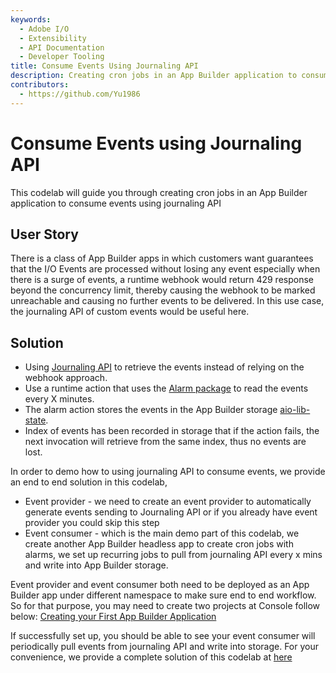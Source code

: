 ```yaml
---
keywords:
  - Adobe I/O
  - Extensibility
  - API Documentation
  - Developer Tooling
title: Consume Events Using Journaling API
description: Creating cron jobs in an App Builder application to consume events using Journaling API.
contributors:
  - https://github.com/Yu1986
---
```


# Consume Events using Journaling API

This codelab will guide you through creating cron jobs in an App Builder application to consume events using journaling API

## User Story
There is a class of App Builder apps in which customers want guarantees that the I/O Events are processed without losing any event especially 
when there is a surge of events, a runtime webhook would return 429 response beyond the concurrency limit, thereby causing the webhook to be 
marked unreachable and causing no further events to be delivered. In this use case, the journaling API of custom events would be useful here. 

## Solution
- Using [Journaling API](/apis/experienceplatform/events/docs.html#!adobedocs/adobeio-events/master/api/journaling_api.md) to retrieve the events instead of relying on the webhook approach.
- Use a runtime action that uses the [Alarm package](../cron-jobs/index.md) to read the events every X minutes.
- The alarm action stores the events in the App Builder storage [aio-lib-state](https://github.com/adobe/aio-lib-state).
- Index of events has been recorded in storage that if the action fails, the next invocation will retrieve from the same index, thus no events are lost.

In order to demo how to using journaling API to consume events, we provide an end to end solution in this codelab, 
- Event provider - we need to create an event provider to automatically generate events sending to Journaling API or if you already have event provider you could skip this step
- Event consumer - which is the main demo part of this codelab, we create another App Builder headless app to create cron jobs with alarms, we set up recurring jobs to pull from journaling API every x mins and write into App Builder storage.

Event provider and event consumer both need to be deployed as an App Builder app under different namespace to make sure end to end workflow.
So for that purpose, you may need to create two projects at Console follow below:
[Creating your First App Builder Application](../../getting_started/first_app.md)

If successfully set up, you should be able to see your event consumer will periodically pull events from journaling API and write into storage.
For your convenience, we provide a complete solution of this codelab at [here](https://github.com/AdobeDocs/adobeio-samples-journaling-events)


